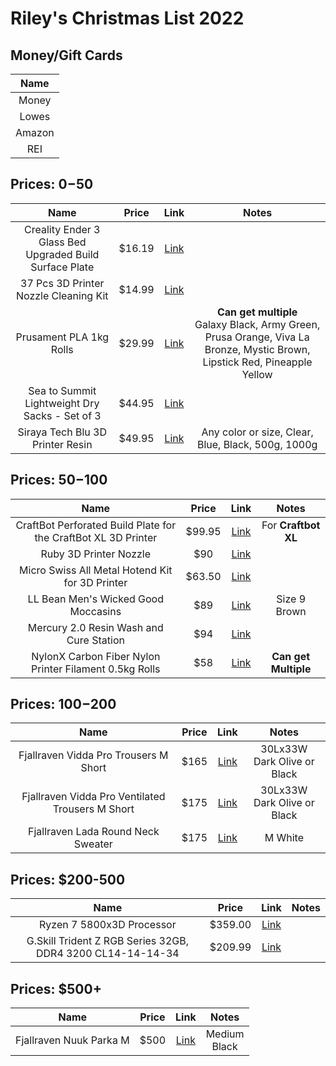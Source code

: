 # Riley's Christmas List 2022

## Money/Gift Cards
  |Name|
  |:---:|
  |Money|
  |Lowes|
  |Amazon|
  |REI|

## Prices: $0-$50
  
  |Name|Price|Link|Notes|
  |:---:|:---:|:---:|:---:|
  |Creality Ender 3 Glass Bed Upgraded Build Surface Plate|$16.19|[Link](https://www.amazon.com/Creality-Ender-Glass-Upgraded-235x235x4mm/dp/B07RD6D2ZQ)||
  |37 Pcs 3D Printer Nozzle Cleaning Kit|$14.99|[Link](https://www.amazon.com/Printer-Cleaning-Hardened-Stainless-Extruder/dp/B09SYMWKT8/)||
  |Prusament PLA 1kg Rolls|$29.99|[Link](https://www.prusa3d.com/category/prusament-pla/)|**Can get multiple** <br> Galaxy Black, Army Green, Prusa Orange, Viva La Bronze, Mystic Brown, Lipstick Red, Pineapple Yellow|
  |Sea to Summit Lightweight Dry Sacks - Set of 3|$44.95|[Link](https://www.rei.com/product/124300/sea-to-summit-lightweight-dry-sacks-set-of-3)||
  |Siraya Tech Blu 3D Printer Resin|$49.95|[Link](https://www.amazon.com/dp/B07X84C2FW)|Any color or size, Clear, Blue, Black, 500g, 1000g|

## Prices: $50-$100
  
  |Name|Price|Link|Notes|
  |:---:|:---:|:---:|:---:|
  |CraftBot Perforated Build Plate for the CraftBot XL 3D Printer|$99.95|[Link](https://www.bhphotovideo.com/c/product/1362166-REG/craftbot_pr_002_018_perforated_build_plate_for.html/?ap=y&ap=y&smp=y&smp=y&lsft=BI%3A514&gclid=Cj0KCQiAveebBhD_ARIsAFaAvrEGJlonVYfosjWVZ31Ed7By_NCy6-3HTF_MmMx6pGB-ZFP9xxpmM8UaAkOVEALw_wcB)| For **Craftbot XL**|
  |Ruby 3D Printer Nozzle|$90|[Link](https://www.prusa3d.com/product/the-olsson-ruby/)|
  |Micro Swiss All Metal Hotend Kit for 3D Printer|$63.50|[Link](https://www.amazon.com/dp/B0789V2D7C?tag=all3dp0c-20)|
  |LL Bean Men's Wicked Good Moccasins|$89|[Link](https://www.llbean.com/llb/shop/65637?page=mens-wicked-good-moccasins&bc=&feat=mens%20moccasin%20slippers-SR0&csp=a&searchTerm=mens%20moccasin%20slippers&pos=1)|Size 9 <br> Brown|
  |Mercury 2.0 Resin Wash and Cure Station|$94|[Link](https://www.amazon.com/ELEGOO-Mercury-Plus-2-0-Turntable/dp/B099J3Y7XG/ref=mp_s_a_1_3?crid=2BWLH3FZDMKHE&keywords=resin%2Bwash%2Band%2Bcure%2Bstation&qid=1669394103&sprefix=resin%2Bwash%2Caps%2C127&sr=8-3&ufe=app_do%3Aamzn1.fos.08f69ac3-fd3d-4b88-bca2-8997e41410bb&th=1&psc=1)||
  |NylonX Carbon Fiber Nylon Printer Filament 0.5kg Rolls|$58|[Link](https://www.matterhackers.com/store/l/nylonx-carbon-fiber-nylon-filament-1.75mm/sk/MD5LDGS7)|**Can get Multiple**|
 
## Prices: $100-$200

  |Name|Price|Link|Notes|
  |:---:|:---:|:---:|:---:|
  |Fjallraven Vidda Pro Trousers M Short|$165|[Link](https://www.fjallraven.com/us/en-us/men/trousers/trekking-trousers/vidda-pro-trousers-m-short?c=633)|30Lx33W <br> Dark Olive or Black| 
  |Fjallraven Vidda Pro Ventilated Trousers M Short|$175|[Link](https://www.fjallraven.com/us/en-us/men/trousers/trekking-trousers/vidda-pro-ventilated-trs-m-short?c=570-050)|30Lx33W <br> Dark Olive or Black|
  |Fjallraven Lada Round Neck Sweater|$175|[Link](https://www.fjallraven.com/us/en-us/men/tops/sweaters-knitwear/lada-round-neck-sweater-m)|M White|

## Prices: $200-500

  |Name|Price|Link|Notes|
  |:---:|:---:|:---:|:---:|
  |Ryzen 7 5800x3D Processor|$359.00|[Link](https://www.amazon.com/AMD-5800X3D-16-Thread-Processor-Technology/dp/B09VCJ2SHD/)||
  |G.Skill Trident Z RGB Series 32GB, DDR4 3200 CL14-14-14-34|$209.99|[Link](https://www.amazon.com/G-SKILL-TridentZ-288-Pin-Desktop-F4-3200C14D-32GTZR/dp/B071VRMFDQ)||
 

## Prices: $500+
  |Name|Price|Link|Notes|
  |:---:|:---:|:---:|:---:|
  |Fjallraven Nuuk Parka M|$500|[Link](https://www.fjallraven.com/us/en-us/men/jackets/parkas/nuuk-parka-m2)|Medium <br> Black|
